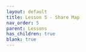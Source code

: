 ```yaml
---
layout: default
title: Lesson 5 - Share Map
nav_order: 5
parent: Lessons
has_children: true
blank: true
---
```

<!-- 
Suppose you had multiple lessons, but one lesson is particularly long. 
If you want to split up a lesson into sub-lessons, use this parent lesson template. It looks and functions a lot like the lessonsPage page, however it's meant for one lesson.
-->

